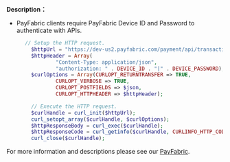 **Description：** 

- PayFabric clients require PayFabric Device ID and Password to authenticate with APIs.

```php
      // Setup the HTTP request.
        $httpUrl = "https://dev-us2.payfabric.com/payment/api/transaction/create";
        $httpHeader = Array(
                "Content-Type: application/json",
                "authorization: " . DEVICE_ID . "|" . DEVICE_PASSWORD);        
        $curlOptions = Array(CURLOPT_RETURNTRANSFER => TRUE,
                CURLOPT_VERBOSE => TRUE,
                CURLOPT_POSTFIELDS => $json,
                CURLOPT_HTTPHEADER => $httpHeader);

        // Execute the HTTP request.
        $curlHandle = curl_init($httpUrl);
        curl_setopt_array($curlHandle, $curlOptions);
        $httpResponseBody = curl_exec($curlHandle);
        $httpResponseCode = curl_getinfo($curlHandle, CURLINFO_HTTP_CODE);
        curl_close($curlHandle);
```

For more information and descriptions please see our [PayFabric](https://github.com/PayFabric/APIs/blob/master/PayFabric/README.md "PayFabric").



